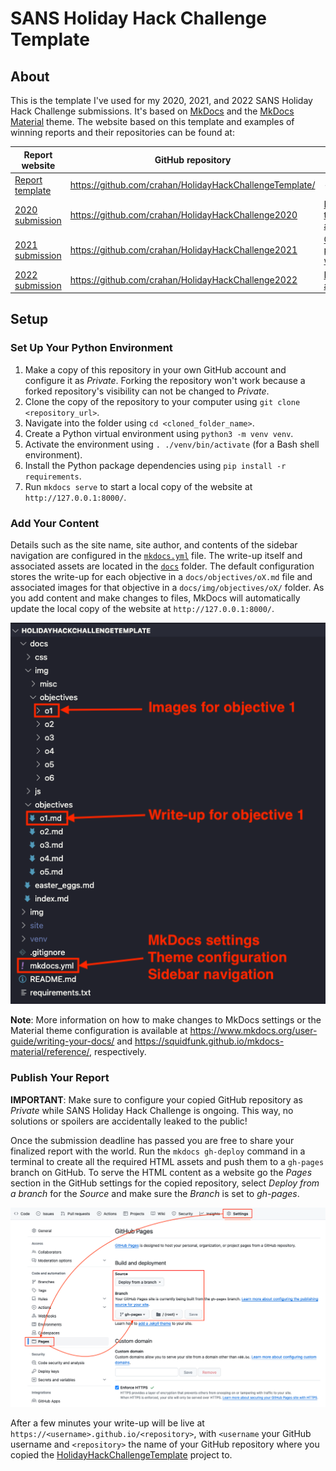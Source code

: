 # SANS Holiday Hack Challenge Template

## About

This is the template I've used for my 2020, 2021, and 2022 SANS Holiday Hack Challenge submissions. It's based on [MkDocs](https://www.mkdocs.org) and the [MkDocs Material](https://squidfunk.github.io/mkdocs-material/) theme. The website based on this template and examples of winning reports and their repositories can be found at:

| Report website                                                  | GitHub repository                                       | Final score                                                                                     |
| --------------------------------------------------------------- | ------------------------------------------------------- | ----------------------------------------------------------------------------------------------- |
| [Report template](https://n00.be/HolidayHackChallengeTemplate/) | https://github.com/crahan/HolidayHackChallengeTemplate/ | -                                                                                               |
| [2020 submission](https://n00.be/HolidayHackChallenge2020/)     | https://github.com/crahan/HolidayHackChallenge2020      | [Best technical answer](https://www.holidayhackchallenge.com/2020/winners_answers.html)         |
| [2021 submission](https://n00.be/HolidayHackChallenge2021/)     | https://github.com/crahan/HolidayHackChallenge2021      | [Grand prize winner](https://www.sans.org/mlp/holiday-hack-challenge-2022/winners-and-answers/) |
| [2022 submission](https://n00.be/HolidayHackChallenge2022/)     | https://github.com/crahan/HolidayHackChallenge2022      | [ESNET award](https://www.sans.org/mlp/holiday-hack-challenge-2022/winners-and-answers/)        |

## Setup

### Set Up Your Python Environment

1. Make a copy of this repository in your own GitHub account and configure it as _Private_. Forking the repository won't work because a forked repository's visibility can not be changed to _Private_.
2. Clone the copy of the repository to your computer using `git clone <repository_url>`.
3. Navigate into the folder using `cd <cloned_folder_name>`.
4. Create a Python virtual environment using `python3 -m venv venv`.
5. Activate the environment using `. ./venv/bin/activate` (for a Bash shell environment).
6. Install the Python package dependencies using `pip install -r requirements`.
7. Run `mkdocs serve` to start a local copy of the website at `http://127.0.0.1:8000/`.

### Add Your Content

Details such as the site name, site author, and contents of the sidebar navigation are configured in the [`mkdocs.yml`](mkdocs.yml) file. The write-up itself and associated assets are located in the [`docs`](docs/) folder. The default configuration stores the write-up for each objective in a `docs/objectives/oX.md` file and associated images for that objective in a `docs/img/objectives/oX/` folder. As you add content and make changes to files, MkDocs will automatically update the local copy of the website at `http://127.0.0.1:8000/`.

![Files](./img/files.png)

**Note**: More information on how to make changes to MkDocs settings or the Material theme configuration is available at https://www.mkdocs.org/user-guide/writing-your-docs/ and https://squidfunk.github.io/mkdocs-material/reference/, respectively.

### Publish Your Report

**IMPORTANT**: Make sure to configure your copied GitHub repository as _Private_ while SANS Holiday Hack Challenge is ongoing. This way, no solutions or spoilers are accidentally leaked to the public!

Once the submission deadline has passed you are free to share your finalized report with the world. Run the `mkdocs gh-deploy` command in a terminal to create all the required HTML assets and push them to a `gh-pages` branch on GitHub. To serve the HTML content as a website go the _Pages_ section in the GitHub settings for the copied repository, select _Deploy from a branch_ for the _Source_ and make sure the _Branch_ is set to _gh-pages_.

![GitHub Settings](./img/github_settings.png)

After a few minutes your write-up will be live at `https://<username>.github.io/<repository>`, with `<username` your GitHub username and `<repository>` the name of your GitHub repository where you copied the [HolidayHackChallengeTemplate](https://github.com/crahan/HolidayHackChallengeTemplate/) project to.
